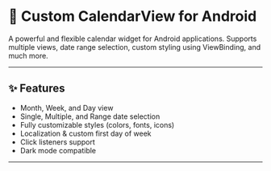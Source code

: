 # 📅 Custom CalendarView for Android

A powerful and flexible calendar widget for Android applications. Supports multiple views, date range selection, custom styling using ViewBinding, and much more.


---

## ✨ Features

- Month, Week, and Day view
- Single, Multiple, and Range date selection
- Fully customizable styles (colors, fonts, icons)
- Localization & custom first day of week
- Click listeners support
- Dark mode compatible


---
